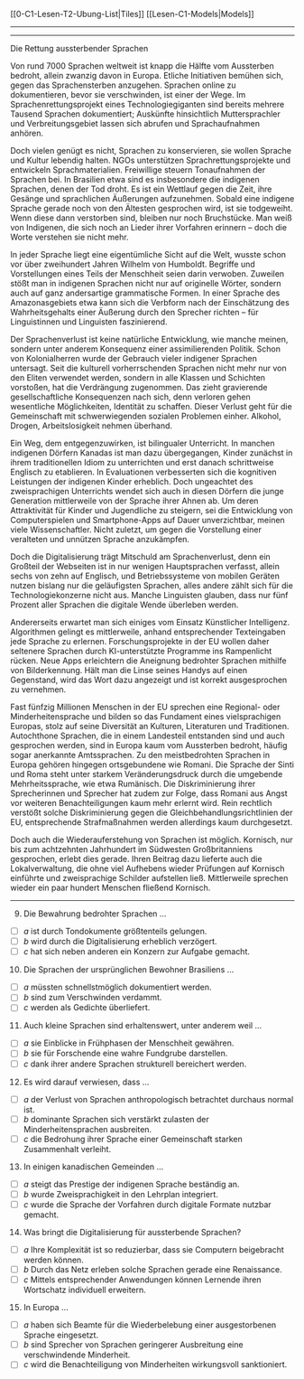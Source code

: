 [[0-C1-Lesen-T2-Ubung-List|Tiles]]
[[Lesen-C1-Models|Models]]

---
---

Die Rettung aussterbender Sprachen

Von rund 7000 Sprachen weltweit ist knapp die Hälfte vom Aussterben bedroht, allein zwanzig davon in Europa. Etliche Initiativen bemühen sich, gegen das Sprachensterben anzugehen. Sprachen online zu dokumentieren, bevor sie verschwinden, ist einer der Wege. Im Sprachenrettungsprojekt eines Technologiegiganten sind bereits mehrere Tausend Sprachen dokumentiert; Auskünfte hinsichtlich Muttersprachler und Verbreitungsgebiet lassen sich abrufen und Sprachaufnahmen anhören.

Doch vielen genügt es nicht, Sprachen zu konservieren, sie wollen Sprache und Kultur lebendig halten. NGOs unterstützen Sprachrettungsprojekte und entwickeln Sprachmaterialien. Freiwillige steuern Tonaufnahmen der Sprachen bei. In Brasilien etwa sind es insbesondere die indigenen Sprachen, denen der Tod droht. Es ist ein Wettlauf gegen die Zeit, ihre Gesänge und sprachlichen Äußerungen aufzunehmen. Sobald eine indigene Sprache gerade noch von den Ältesten gesprochen wird, ist sie todgeweiht. Wenn diese dann verstorben sind, bleiben nur noch Bruchstücke. Man weiß von Indigenen, die sich noch an Lieder ihrer Vorfahren erinnern – doch die Worte verstehen sie nicht mehr.

In jeder Sprache liegt eine eigentümliche Sicht auf die Welt, wusste schon vor über zweihundert Jahren Wilhelm von Humboldt. Begriffe und Vorstellungen eines Teils der Menschheit seien darin verwoben. Zuweilen stößt man in indigenen Sprachen nicht nur auf originelle Wörter, sondern auch auf ganz andersartige grammatische Formen. In einer Sprache des Amazonasgebiets etwa kann sich die Verbform nach der Einschätzung des Wahrheitsgehalts einer Äußerung durch den Sprecher richten – für Linguistinnen und Linguisten faszinierend.

Der Sprachenverlust ist keine natürliche Entwicklung, wie manche meinen, sondern unter anderem Konsequenz einer assimilierenden Politik. Schon von Kolonialherren wurde der Gebrauch vieler indigener Sprachen untersagt. Seit die kulturell vorherrschenden Sprachen nicht mehr nur von den Eliten verwendet werden, sondern in alle Klassen und Schichten vorstoßen, hat die Verdrängung zugenommen. Das zieht gravierende gesellschaftliche Konsequenzen nach sich, denn verloren gehen wesentliche Möglichkeiten, Identität zu schaffen. Dieser Verlust geht für die Gemeinschaft mit schwerwiegenden sozialen Problemen einher. Alkohol, Drogen, Arbeitslosigkeit nehmen überhand.

Ein Weg, dem entgegenzuwirken, ist bilingualer Unterricht. In manchen indigenen Dörfern Kanadas ist man dazu übergegangen, Kinder zunächst in ihrem traditionellen Idiom zu unterrichten und erst danach schrittweise Englisch zu etablieren. In Evaluationen verbesserten sich die kognitiven Leistungen der indigenen Kinder erheblich. Doch ungeachtet des zweisprachigen Unterrichts wendet sich auch in diesen Dörfern die junge Generation mittlerweile von der Sprache ihrer Ahnen ab. Um deren Attraktivität für Kinder und Jugendliche zu steigern, sei die Entwicklung von Computerspielen und Smartphone-Apps auf Dauer unverzichtbar, meinen viele Wissenschaftler. Nicht zuletzt, um gegen die Vorstellung einer veralteten und unnützen Sprache anzukämpfen.

Doch die Digitalisierung trägt Mitschuld am Sprachenverlust, denn ein Großteil der Webseiten ist in nur wenigen Hauptsprachen verfasst, allein sechs von zehn auf Englisch, und Betriebssysteme von mobilen Geräten nutzen bislang nur die geläufigsten Sprachen, alles andere zählt sich für die Technologiekonzerne nicht aus. Manche Linguisten glauben, dass nur fünf Prozent aller Sprachen die digitale Wende überleben werden.

Andererseits erwartet man sich einiges vom Einsatz Künstlicher Intelligenz. Algorithmen gelingt es mittlerweile, anhand entsprechender Texteingaben jede Sprache zu erlernen. Forschungsprojekte in der EU wollen daher seltenere Sprachen durch KI-unterstützte Programme ins Rampenlicht rücken. Neue Apps erleichtern die Aneignung bedrohter Sprachen mithilfe von Bilderkennung. Hält man die Linse seines Handys auf einen Gegenstand, wird das Wort dazu angezeigt und ist korrekt ausgesprochen zu vernehmen.

Fast fünfzig Millionen Menschen in der EU sprechen eine Regional- oder Minderheitensprache und bilden so das Fundament eines vielsprachigen Europas, stolz auf seine Diversität an Kulturen, Literaturen und Traditionen. Autochthone Sprachen, die in einem Landesteil entstanden sind und auch gesprochen werden, sind in Europa kaum vom Aussterben bedroht, häufig sogar anerkannte Amtssprachen. Zu den meistbedrohten Sprachen in Europa gehören hingegen ortsgebundene wie Romani. Die Sprache der Sinti und Roma steht unter starkem Veränderungsdruck durch die umgebende Mehrheits­sprache, wie etwa Rumänisch. Die Diskriminierung ihrer Sprecherinnen und Sprecher hat zudem zur Folge, dass Romani aus Angst vor weiteren Benachteiligungen kaum mehr erlernt wird. Rein rechtlich verstößt solche Diskriminierung gegen die Gleichbehandlungsrichtlinien der EU, entsprechende Strafmaßnahmen werden allerdings kaum durchgesetzt.

Doch auch die Wiederauferstehung von Sprachen ist möglich. Kornisch, nur bis zum achtzehnten Jahrhundert im Südwesten Großbritanniens gesprochen, erlebt dies gerade. Ihren Beitrag dazu lieferte auch die Lokalverwaltung, die ohne viel Aufhebens wieder Prüfungen auf Kornisch einführte und zweisprachige Schilder aufstellen ließ. Mittlerweile sprechen wieder ein paar hundert Menschen fließend Kornisch.

---

9. Die Bewahrung bedrohter Sprachen …
- [ ] _a_ ist durch Tondokumente größtenteils gelungen.
- [ ] _b_ wird durch die Digitalisierung erheblich verzögert.
- [ ] _c_ hat sich neben anderen ein Konzern zur Aufgabe gemacht.

10. Die Sprachen der ursprünglichen Bewohner Brasiliens …
- [ ] _a_ müssten schnellstmöglich dokumentiert werden.
- [ ] _b_ sind zum Verschwinden verdammt.
- [ ] _c_ werden als Gedichte überliefert.

11. Auch kleine Sprachen sind erhaltenswert, unter anderem weil …
- [ ] _a_ sie Einblicke in Frühphasen der Menschheit gewähren.
- [ ] _b_ sie für Forschende eine wahre Fundgrube darstellen.
- [ ] _c_ dank ihrer andere Sprachen strukturell bereichert werden.

12. Es wird darauf verwiesen, dass …
- [ ] _a_ der Verlust von Sprachen anthropologisch betrachtet durchaus normal ist.
- [ ] _b_ dominante Sprachen sich verstärkt zulasten der Minderheitensprachen ausbreiten.
- [ ] _c_ die Bedrohung ihrer Sprache einer Gemeinschaft starken Zusammenhalt verleiht.

13. In einigen kanadischen Gemeinden …
- [ ] _a_ steigt das Prestige der indigenen Sprache beständig an.
- [ ] _b_ wurde Zweisprachigkeit in den Lehrplan integriert.
- [ ] _c_ wurde die Sprache der Vorfahren durch digitale Formate nutzbar gemacht.

14. Was bringt die Digitalisierung für aussterbende Sprachen?
- [ ] _a_ Ihre Komplexität ist so reduzierbar, dass sie Computern beigebracht werden können.
- [ ] _b_ Durch das Netz erleben solche Sprachen gerade eine Renaissance.
- [ ] _c_ Mittels entsprechender Anwendungen können Lernende ihren Wortschatz individuell erweitern.

15. In Europa …
- [ ] _a_ haben sich Beamte für die Wiederbelebung einer ausgestorbenen Sprache eingesetzt.
- [ ] _b_ sind Sprecher von Sprachen geringerer Ausbreitung eine verschwindende Minderheit.
- [ ] _c_ wird die Benachteiligung von Minderheiten wirkungsvoll sanktioniert.